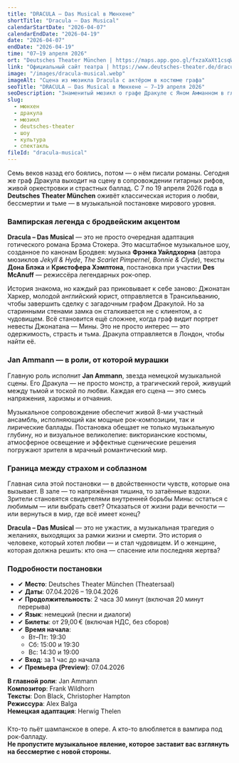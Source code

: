 ```yaml
---
title: "DRACULA – Das Musical в Мюнхене"
shortTitle: "Dracula – Das Musical"
calendarStartDate: "2026-04-07"
calendarEndDate: "2026-04-19"
date: "2026-04-07"
endDate: "2026-04-19"
time: "07–19 апреля 2026"
ort: "Deutsches Theater München | https://maps.app.goo.gl/fxzaXaXt1csqWmra6"
link: "Официальный сайт театра | https://www.deutsches-theater.de/dracula/"
image: "/images/dracula-musical.webp"
imageAlt: "Сцена из мюзикла Dracula с актёром в костюме графа"
seoTitle: "DRACULA – Das Musical в Мюнхене — 7–19 апреля 2026"
seoDescription: "Знаменитый мюзикл о графе Дракуле с Яном Амманном в главной роли: живая музыка, готическая атмосфера, рок и трагическая история любви. Билеты уже в продаже!"
slug:
  - мюнхен
  - дракулa
  - мюзикл
  - deutsches-theater
  - шоу
  - культура
  - спектакль
fileId: "dracula-musical"
---
```


Семь веков назад его боялись, потом — о нём писали романы. Сегодня же граф Дракула выходит на сцену в сопровождении гитарных рифов, живой оркестровки и страстных баллад. С 7 по 19 апреля 2026 года в **Deutsches Theater München** оживёт классическая история о любви, бессмертии и тьме — в музыкальной постановке мирового уровня.

### Вампирская легенда с бродвейским акцентом

**Dracula – Das Musical** — это не просто очередная адаптация готического романа Брэма Стокера. Это масштабное музыкальное шоу, созданное по канонам Бродвея: музыка **Фрэнка Уайлдхорна** (автора мюзиклов *Jekyll & Hyde*, *The Scarlet Pimpernel*, *Bonnie & Clyde*), тексты **Дона Блэка** и **Кристофера Хэмптона**, постановка при участии **Des McAnuff** — режиссёра легендарных рок-опер.

История знакома, но каждый раз приковывает к себе заново: Джонатан Харкер, молодой английский юрист, отправляется в Трансильванию, чтобы завершить сделку с загадочным графом Дракулой. Но за старинными стенами замка он сталкивается не с клиентом, а с чудовищем. Всё становится ещё сложнее, когда граф видит портрет невесты Джонатана — Мины. Это не просто интерес — это одержимость, страсть и тьма. Дракула отправляется в Лондон, чтобы найти её.

### Jan Ammann — в роли, от которой мурашки

Главную роль исполнит **Jan Ammann**, звезда немецкой музыкальной сцены. Его Дракула — не просто монстр, а трагический герой, живущий между тьмой и тоской по любви. Каждая его сцена — это смесь напряжения, харизмы и отчаяния.

Музыкальное сопровождение обеспечит живой 8-ми участный ансамбль, исполняющий как мощные рок-композиции, так и лирические баллады. Постановка обещает не только музыкальную глубину, но и визуальное великолепие: викторианские костюмы, атмосферное освещение и эффектные сценические решения погружают зрителя в мрачный романтический мир.

### Граница между страхом и соблазном

Главная сила этой постановки — в двойственности чувств, которые она вызывает. В зале — то напряжённая тишина, то затаённые вздохи. Зрители становятся свидетелями внутренней борьбы Мины: остаться с любимым — или выбрать свет? Отказаться от жизни ради вечности — или вернуться в мир, где всё имеет конец?

**Dracula – Das Musical** — это не ужастик, а музыкальная трагедия о желаниях, выходящих за рамки жизни и смерти. Это история о человеке, который хотел любви — и стал чудовищем. И о женщине, которая должна решить: кто она — спасение или последняя жертва?

### Подробности постановки

- ✔ **Место**: Deutsches Theater München (Theatersaal)  
- ✔ **Даты**: 07.04.2026 – 19.04.2026  
- ✔ **Продолжительность**: 2 часа 30 минут (включая 20 минут перерыва)  
- ✔ **Язык**: немецкий (песни и диалоги)  
- ✔ **Билеты**: от 29,00 € (включая НДС, без сборов)  
- ✔ **Время начала**:  
  - Вт–Пт: 19:30  
  - Сб: 15:00 и 19:30  
  - Вс: 14:30 и 19:00  
- ✔ **Вход**: за 1 час до начала  
- ✔ **Премьера (Preview)**: 07.04.2026  

**В главной роли**: Jan Ammann  
**Композитор**: Frank Wildhorn  
**Тексты**: Don Black, Christopher Hampton  
**Режиссура**: Alex Balga  
**Немецкая адаптация**: Herwig Thelen

###

Кто-то пьёт шампанское в опере. А кто-то влюбляется в вампира под рок-балладу.  
**Не пропустите музыкальное явление, которое заставит вас взглянуть на бессмертие с новой стороны.**
